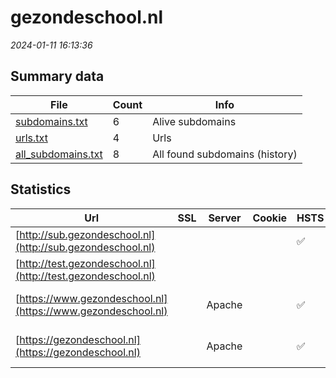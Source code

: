 # gezondeschool.nl
*2024-01-11 16:13:36*
## Summary data
| File       | Count | Info |
|------------|-------|------|
|[subdomains.txt](/data/gezondeschool.nl/subdomains.txt)|6|Alive subdomains|
|[urls.txt](/data/gezondeschool.nl/urls.txt)|4|Urls|
|[all_subdomains.txt](/data/gezondeschool.nl/all_subdomains.txt)|8|All found subdomains (history)|
## Statistics
| Url | SSL | Server | Cookie | HSTS | CSP | XFO | XXP | RP | Tech |Title |
|------------|-------|------|------|------|------|------|------|------|------|------|
|[http://sub.gezondeschool.nl](http://sub.gezondeschool.nl)| || |:white_check_mark: | |:white_check_mark: |:white_check_mark: |:white_check_mark: |||
|[http://test.gezondeschool.nl](http://test.gezondeschool.nl)| || | | | | |:white_check_mark: |||
|[https://www.gezondeschool.nl](https://www.gezondeschool.nl)| |Apache| |:white_check_mark: | |:white_check_mark: |:white_check_mark: |:white_check_mark: |Apache HTTP Serv...|Gezonde School |...|
|[https://gezondeschool.nl](https://gezondeschool.nl)| |Apache| |:white_check_mark: | |:white_check_mark: |:white_check_mark: |:white_check_mark: |Apache HTTP Serv...|301 Moved Perman...|